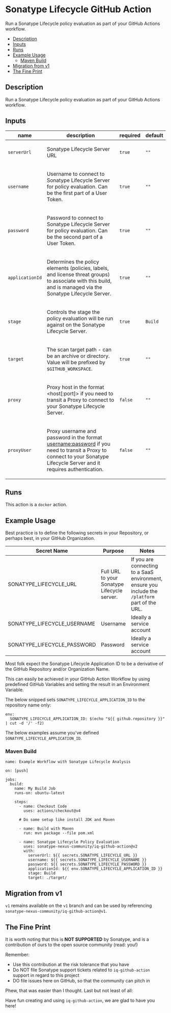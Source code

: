 # Sonatype Lifecycle GitHub Action

Run a Sonatype Lifecycle policy evaluation as part of your GitHub Actions workflow.

- [Description](#description)
- [Inputs](#inputs)
- [Runs](#runs)
- [Example Usage](#example-usage)
  - [Maven Build](#maven-build)
- [Migration from v1](#migration-from-v1)
- [The Fine Print](#the-fine-print)

<!-- action-docs-header source="action.yml" -->

<!-- action-docs-header source="action.yml" -->

<!-- action-docs-description source="action.yml" -->
## Description

Run a Sonatype Lifecycle policy evaluation as part of your GitHub Actions workflow.
<!-- action-docs-description source="action.yml" -->

<!-- action-docs-inputs source="action.yml" -->
## Inputs

| name | description | required | default |
| --- | --- | --- | --- |
| `serverUrl` | <p>Sonatype Lifecycle Server URL</p> | `true` | `""` |
| `username` | <p>Username to connect to Sonatype Lifecycle Server for policy evaluation. Can be the first part of a User Token.</p> | `true` | `""` |
| `password` | <p>Password to connect to Sonatype Lifecycle Server for policy evaluation. Can be the second part of a User Token.</p> | `true` | `""` |
| `applicationId` | <p>Determines the policy elements (policies, labels, and license threat groups) to associate with this build, and is managed via the Sonatype Lifecycle Server.</p> | `true` | `""` |
| `stage` | <p>Controls the stage the policy evaluation will be run against on the Sonatype Lifecycle Server.</p> | `true` | `Build` |
| `target` | <p>The scan target path - can be an archive or directory. Value will be prefixed by <code>$GITHUB_WORKSPACE</code>.</p> | `true` | `""` |
| `proxy` | <p>Proxy host in the format <host[:port]> if you need to transit a Proxy to connect to your Sonatype Lifecycle Server.</p> | `false` | `""` |
| `proxyUser` | <p>Proxy username and password in the format <username:password> if you need to transit a Proxy to connect to your Sonatype Lifecycle Server and it requires authentication.</p> | `false` | `""` |
<!-- action-docs-inputs source="action.yml" -->

<!-- action-docs-outputs source="action.yml" -->

<!-- action-docs-outputs source="action.yml" -->

<!-- action-docs-runs source="action.yml" -->
## Runs

This action is a `docker` action.
<!-- action-docs-runs source="action.yml" -->

## Example Usage

Best practice is to define the following secrets in your Repository, or perhaps best, in your GitHub Organization.

| Secret Name                 | Purpose                                     | Notes                                                                                            |
| --------------------------- | ------------------------------------------- | ------------------------------------------------------------------------------------------------ |
| SONATYPE_LIFECYCLE_URL      | Full URL to your Sonatype Lifecycle server. | If you are connecting to a SaaS environment, ensure you include the `/platform` part of the URL. |
| SONATYPE_LIFECYCLE_USERNAME | Username                                    | Ideally a service account                                                                        |
| SONATYPE_LIFECYCLE_PASSWORD | Password                                    | Ideally a service account                                                                        |

Most folk expect the Sonatype Lifecycle Application ID to be a derivative of the GitHub Repository and/or Organization Name.

This can easily be achieved in your GitHub Action Workflow by using predefined GitHub Variables and setting the result in an Environment Variable.

The below snipped sets `SONATYPE_LIFECYCLE_APPLICATION_ID` to the repository name only:

```
env:
  SONATYPE_LIFECYCLE_APPLICATION_ID: $(echo "${{ github.repository }}" | cut -d '/' -f2)
```

The below examples assume you've defined `SONATYPE_LIFECYCLE_APPLICATION_ID`.

### Maven Build

```
name: Example Workflow with Sonatype Lifecycle Analysis

on: [push]

jobs:
  build:
    name: My Build Job
    runs-on: ubuntu-latest

    steps:
      - name: Checkout Code
        uses: actions/checkout@v4

      # Do some setup like install JDK and Maven

      - name: Build with Maven
        run: mvn package --file pom.xml

      - name: Sonatype Lifecycle Policy Evaluation
        uses: sonatype-nexus-community/iq-github-action@v2
        with:
          serverUrl: ${{ secrets.SONATYPE_LIFECYCLE_URL }}
          username: ${{ secrets.SONATYPE_LIFECYCLE_USERNAME }}
          password: ${{ secrets.SONATYPE_LIFECYCLE_PASSWORD }}
          applicationId: ${{ env.SONATYPE_LIFECYCLE_APPLICATION_ID }}
          stage: Build
          target: ./target/
```

## Migration from v1

`v1` remains available on the `v1` branch and can be used by referencing `sonatype-nexus-community/iq-github-action@v1`.

## The Fine Print

It is worth noting that this is **NOT SUPPORTED** by Sonatype, and is a contribution of ours
to the open source community (read: you!)

Remember:

-   Use this contribution at the risk tolerance that you have
-   Do NOT file Sonatype support tickets related to `iq-github-action` support in regard to this project
-   DO file issues here on GitHub, so that the community can pitch in

Phew, that was easier than I thought. Last but not least of all:

Have fun creating and using `iq-github-action`, we are glad to have you here!

